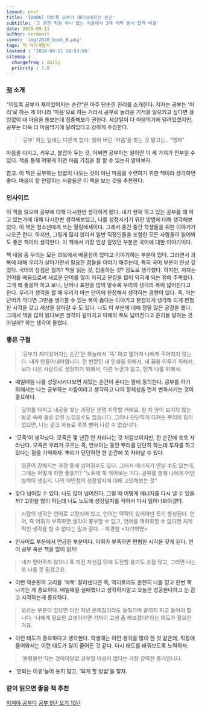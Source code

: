 ```yaml
---
layout: post
title: '[BOOK] 이토록 공부가 재미있어지는 순간'
subtitle: '그 흔한 학원 하나 없는 시골에서 3개 대학 동시 합격 비결'
date: 2020-09-11
author: nerdooit
cover: 'img/2020_book_8.png'
tags: 책 자기계발서
lastmod : '2020-09-11 20:53:00'
sitemap :
  changefreq : daily
  priority : 1.0
---
```

### [책](https://www.aladin.co.kr/shop/wproduct.aspx?ItemId=52456672) 소개
"이토록 공부가 재미있어지는 순간"은 아주 단순한 진리를 소개한다. 저자는 공부는 '머리'로 하는 게 아니라 '마음'으로 하는 거라서 공부로 놀라운 기적을 일으키고 싶다면 끊임없이 내 마음을 돌보는데 집중해보라 권한다. 세상일이 다 마음먹기에 달려있겠지만, 공부는 더욱 더 마음먹기에 달려있다고 강하게 주장한다.

> '공부' 하는 일에는 다른게 없다. 잃어 버린 '마음'을 찾는 것 말고는.. "맹자"

마음을 다지고, 키우고, 붙잡아 두는 것, 어쩌면 공부하는 일이란 이 세 가지가 전부일 수 있다. 책을 통해 어떻게 하면 마음 가짐을 잘 할 수 있는지 알아보자.

참고. 이 책은 공부하는 방법이 나오는 것이 아닌 마음을 수련하기 위한 책이라 생각하면 좋다. 마음이 잘 안잡히는 사람들은 이 책을 보는 것을 추천한다.

### 인사이트
이 책을 읽으며 공부에 대해 다시한번 생각하게 됐다. 내가 현재 하고 있는 공부를 왜 하고 있는가에 대해 다시한번 생각해보았고, 나를 성장시키기 위한 방법에 대해 생각해보았다. 이 책은 청소년에게 쓰는 힐링에세이다. 그래서 중간 중간 학생들을 위한 이야기가 나오곤 한다. 하지만, 그렇게 많지 않아서 일반 직장인들을 포함한 모든 사람들이 읽어봐도 좋은 책이라 생각한다. 이 책에서 가장 인상 깊었던 부분은 국어에 대한 이야기이다.

책 내용 중 우리는 모든 과목에서 배울점이 있다고 이야기하는 부분이 있다. 그러면서 과목에 대해 우리가 살아가면서 필요한 점들을 이야기 해주는데, 특히 국어 부분이 인상 깊었다. 국어의 장점은 뭘까? 책을 읽는 것, 집중하는 것? 정도로 생각했다. 하지만, 저자는 언어를 배움으로써 새로운 단어를 많이 익히고 문장을 많이 익히게 되는 점에 주목했다. 그게 왜 좋을까 하고 보니, 단어나 표현을 많이 알수록 우리의 생각의 폭이 넓어진다고 한다. 우리가 생각을 할 때 우리가 아는 단어에 한정해서 생각하는 경향이 있다. 즉, 아는 단어가 작다면 그만큼 생각할 수 있는 폭이 좁다는 이야기고 한정되게 생각해 되게 편협한 시각을 갖고 세상을 살아갈 수 도 있다. 나도 이 부분에 대해 정말 많은 공감을 했다. 그래서 책을 많이 읽다보면 생각이 깊어지고 이해의 폭도 넓어진다고 흔히들 말하는 것 아닐까? 하는 생각이 들었다.

### 좋은 구절
> '공부가 재미있어지는 순간'은 하늘에서 '뚝' 하고 떨어져 나에게 주어지지 않는다. 내가 만들어내야합니다. 한 번뿐인 내 인생을 위해서, 내 꿈을 이루기 위해서, 보다 나은 사람으로 성장하기 위해서, 다른 누군가 말고, 먼저 나를 위해서.

- 매일매일 나를 성장시키다보면 재밌는 순간이 온다는 말에 동의한다. 공부를 하기 위해서는 나는 공부하는 사람이라고 생각하고 나의 정체성을 먼저 변화시키는 것이 중요하다.

> 깊이를 다지고 내공을 쌓는 과정은 분명 지루할 거에요. 한 치 앞이 보이지 않는 동굴 속에 홀로 갇힌 느낌일수도 있습니다. 그러나 단단하게 다져둔 뿌리의 힘이 없으면, 나는 결코 하늘로 쭉쭉 뻗어 나갈 수 없습니다.

- '모죽'이 생각났다. 모죽은 몇 년간 안 자라나는 것 처럼보이지만, 한 순간에 쑥쑥 자라난다. 모죽은 우리가 모르는 즉, 안보이는 동안 뿌리를 단단히 하는데 투자를 하고 있다는 점을 기억하자. 뿌리가 단단하면 한 순간에 쑥 자라날 수 있다.

> 영혼이 강해지는 과정 중에 넘어질수도 있다. 그래서 에너지가 안날 수도 있는데, 그때는 어떻게 하면 좋을까? "노트에 쭉 적어보는 거다. 공부를 통해 나에게 어떤 능력이 생길지. 나의 어떤점이 성장할지에 대해 고민해보는 것"

- 맞다 넘어질 수 있다. 나도 많이 넘어진다. 그럴 때 어떻게 에너지를 다시 낼 수 있을까? 고민을 많이 하는데 나도 노트에 성장일지를 적어서 다시 일어나봐야겠다.

> 사람의 생각은 언어로 고정되어 있고, 언어는 맥락이 있어야만 뜻이 형성된다. 언어, 즉 어휘가 부족하면 생각이 풍부할 수 없고, 언어를 맥락화할 수 없다면 체계적인 생각을 할 수 없다는 말과 같다. - 박경철 <자기혁명>

- 인사이트 부분에서 언급한 부분이다. 어휘가 부족하면 편협한 시각을 갖게 된다. 언어 공부 혹은 책을 많이 읽자!

> 내가 믿어주지 않으니 푹 꺼진 자신감 탓에 도전할 용기도 솟질 않고, 그러면 나는 또 나를 못 믿겠고요.

- 이런 악순환의 고리를 '싹둑' 잘라낸다면 즉, 억지로라도 온전히 나를 믿고 한번 쭉 나가는 게 중요하다. 매일매일 실패했다고 생각하지말고 오늘은 성공한다하고 눈 감고 시작하는게 중요하다.

> 모르는 부분이 있으면 이전 학년 문제집이라도 들춰가며 끝까지 파고 들어야 합니다. '나에게 필요한 고생이라면 기꺼이 고생 좀 해보겠다!'라는 태도가 필요한 거죠.

- 이런 태도가 중요하다고 생각한다. 학생때는 이런 생각을 많이 한 것 같은데, 직장에 들어와서는 이런 태도가 많이 줄어든 것 같다. 다시 태도를 바꿔보도록 노력하자.

> '불평불만'하는 것이야말로 공부할 마음이 없다는 가장 강력한 증거입니다.

- '안되는 이유'늘어 놓지 말고, '되게 할 방법'을 찾자.

### 같이 읽으면 좋을 책 추천
[미쳐야 공부다](https://www.aladin.co.kr/shop/wproduct.aspx?ItemId=62677975)
[공부 9단 오기 10단](https://www.aladin.co.kr/shop/wproduct.aspx?ItemId=507184)
